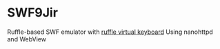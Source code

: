 # SWF9Jir
Ruffle-based SWF emulator with [ruffle virtual keyboard](https://github.com/ed253/ruffle-virtual-keyboard/)
Using nanohttpd and WebView
